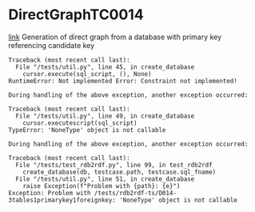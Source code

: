 # DirectGraphTC0014
[link](https://www.w3.org/TR/rdb2rdf-test-cases/#DirectGraphTC0014)
Generation of direct graph from a database with primary key referencing candidate key



```
Traceback (most recent call last):
  File "/tests/util.py", line 45, in create_database
    cursor.execute(sql_script, (), None)
RuntimeError: Not implemented Error: Constraint not implemented!

During handling of the above exception, another exception occurred:

Traceback (most recent call last):
  File "/tests/util.py", line 49, in create_database
    cursor.executescript(sql_script)
TypeError: 'NoneType' object is not callable

During handling of the above exception, another exception occurred:

Traceback (most recent call last):
  File "/tests/test_rdb2rdf.py", line 99, in test_rdb2rdf
    create_database(db, testcase.path, testcase.sql_fname)
  File "/tests/util.py", line 51, in create_database
    raise Exception(f"Problem with {path}: {e}")
Exception: Problem with /tests/rdb2rdf-ts/D014-3tables1primarykey1foreignkey: 'NoneType' object is not callable

```